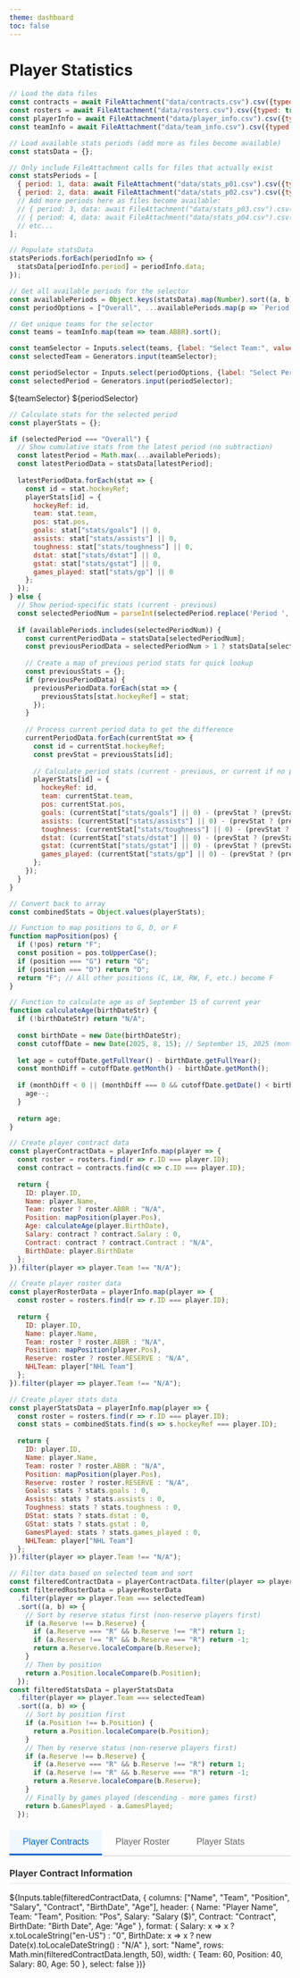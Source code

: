 ```yaml
---
theme: dashboard
toc: false
---
```


# Player Statistics

```js
// Load the data files
const contracts = await FileAttachment("data/contracts.csv").csv({typed: true});
const rosters = await FileAttachment("data/rosters.csv").csv({typed: true});
const playerInfo = await FileAttachment("data/player_info.csv").csv({typed: true});
const teamInfo = await FileAttachment("data/team_info.csv").csv({typed: true});

// Load available stats periods (add more as files become available)
const statsData = {};

// Only include FileAttachment calls for files that actually exist
const statsPeriods = [
  { period: 1, data: await FileAttachment("data/stats_p01.csv").csv({typed: true}) },
  { period: 2, data: await FileAttachment("data/stats_p02.csv").csv({typed: true}) }
  // Add more periods here as files become available:
  // { period: 3, data: await FileAttachment("data/stats_p03.csv").csv({typed: true}) },
  // { period: 4, data: await FileAttachment("data/stats_p04.csv").csv({typed: true}) },
  // etc...
];

// Populate statsData
statsPeriods.forEach(periodInfo => {
  statsData[periodInfo.period] = periodInfo.data;
});

// Get all available periods for the selector
const availablePeriods = Object.keys(statsData).map(Number).sort((a, b) => a - b);
const periodOptions = ["Overall", ...availablePeriods.map(p => `Period ${p}`)];

// Get unique teams for the selector
const teams = teamInfo.map(team => team.ABBR).sort();
```

```js
const teamSelector = Inputs.select(teams, {label: "Select Team:", value: teams[0]});
const selectedTeam = Generators.input(teamSelector);

const periodSelector = Inputs.select(periodOptions, {label: "Select Period:", value: "Overall"});
const selectedPeriod = Generators.input(periodSelector);
```

${teamSelector}
${periodSelector}

```js
// Calculate stats for the selected period
const playerStats = {};

if (selectedPeriod === "Overall") {
  // Show cumulative stats from the latest period (no subtraction)
  const latestPeriod = Math.max(...availablePeriods);
  const latestPeriodData = statsData[latestPeriod];
  
  latestPeriodData.forEach(stat => {
    const id = stat.hockeyRef;
    playerStats[id] = {
      hockeyRef: id,
      team: stat.team,
      pos: stat.pos,
      goals: stat["stats/goals"] || 0,
      assists: stat["stats/assists"] || 0,
      toughness: stat["stats/toughness"] || 0,
      dstat: stat["stats/dstat"] || 0,
      gstat: stat["stats/gstat"] || 0,
      games_played: stat["stats/gp"] || 0
    };
  });
} else {
  // Show period-specific stats (current - previous)
  const selectedPeriodNum = parseInt(selectedPeriod.replace('Period ', ''));
  
  if (availablePeriods.includes(selectedPeriodNum)) {
    const currentPeriodData = statsData[selectedPeriodNum];
    const previousPeriodData = selectedPeriodNum > 1 ? statsData[selectedPeriodNum - 1] : null;
    
    // Create a map of previous period stats for quick lookup
    const previousStats = {};
    if (previousPeriodData) {
      previousPeriodData.forEach(stat => {
        previousStats[stat.hockeyRef] = stat;
      });
    }
    
    // Process current period data to get the difference
    currentPeriodData.forEach(currentStat => {
      const id = currentStat.hockeyRef;
      const prevStat = previousStats[id];
      
      // Calculate period stats (current - previous, or current if no previous)
      playerStats[id] = {
        hockeyRef: id,
        team: currentStat.team,
        pos: currentStat.pos,
        goals: (currentStat["stats/goals"] || 0) - (prevStat ? (prevStat["stats/goals"] || 0) : 0),
        assists: (currentStat["stats/assists"] || 0) - (prevStat ? (prevStat["stats/assists"] || 0) : 0),
        toughness: (currentStat["stats/toughness"] || 0) - (prevStat ? (prevStat["stats/toughness"] || 0) : 0),
        dstat: (currentStat["stats/dstat"] || 0) - (prevStat ? (prevStat["stats/dstat"] || 0) : 0),
        gstat: (currentStat["stats/gstat"] || 0) - (prevStat ? (prevStat["stats/gstat"] || 0) : 0),
        games_played: (currentStat["stats/gp"] || 0) - (prevStat ? (prevStat["stats/gp"] || 0) : 0)
      };
    });
  }
}

// Convert back to array
const combinedStats = Object.values(playerStats);

// Function to map positions to G, D, or F
function mapPosition(pos) {
  if (!pos) return "F";
  const position = pos.toUpperCase();
  if (position === "G") return "G";
  if (position === "D") return "D";
  return "F"; // All other positions (C, LW, RW, F, etc.) become F
}

// Function to calculate age as of September 15 of current year
function calculateAge(birthDateStr) {
  if (!birthDateStr) return "N/A";
  
  const birthDate = new Date(birthDateStr);
  const cutoffDate = new Date(2025, 8, 15); // September 15, 2025 (month is 0-indexed)
  
  let age = cutoffDate.getFullYear() - birthDate.getFullYear();
  const monthDiff = cutoffDate.getMonth() - birthDate.getMonth();
  
  if (monthDiff < 0 || (monthDiff === 0 && cutoffDate.getDate() < birthDate.getDate())) {
    age--;
  }
  
  return age;
}

// Create player contract data
const playerContractData = playerInfo.map(player => {
  const roster = rosters.find(r => r.ID === player.ID);
  const contract = contracts.find(c => c.ID === player.ID);
  
  return {
    ID: player.ID,
    Name: player.Name,
    Team: roster ? roster.ABBR : "N/A",
    Position: mapPosition(player.Pos),
    Age: calculateAge(player.BirthDate),
    Salary: contract ? contract.Salary : 0,
    Contract: contract ? contract.Contract : "N/A",
    BirthDate: player.BirthDate
  };
}).filter(player => player.Team !== "N/A");

// Create player roster data  
const playerRosterData = playerInfo.map(player => {
  const roster = rosters.find(r => r.ID === player.ID);
  
  return {
    ID: player.ID,
    Name: player.Name,
    Team: roster ? roster.ABBR : "N/A",
    Position: mapPosition(player.Pos),
    Reserve: roster ? roster.RESERVE : "N/A",
    NHLTeam: player["NHL Team"]
  };
}).filter(player => player.Team !== "N/A");

// Create player stats data
const playerStatsData = playerInfo.map(player => {
  const roster = rosters.find(r => r.ID === player.ID);
  const stats = combinedStats.find(s => s.hockeyRef === player.ID);
  
  return {
    ID: player.ID,
    Name: player.Name,
    Team: roster ? roster.ABBR : "N/A",
    Position: mapPosition(player.Pos),
    Reserve: roster ? roster.RESERVE : "N/A",
    Goals: stats ? stats.goals : 0,
    Assists: stats ? stats.assists : 0,
    Toughness: stats ? stats.toughness : 0,
    DStat: stats ? stats.dstat : 0,
    GStat: stats ? stats.gstat : 0,
    GamesPlayed: stats ? stats.games_played : 0,
    NHLTeam: player["NHL Team"]
  };
}).filter(player => player.Team !== "N/A");

// Filter data based on selected team and sort
const filteredContractData = playerContractData.filter(player => player.Team === selectedTeam);
const filteredRosterData = playerRosterData
  .filter(player => player.Team === selectedTeam)
  .sort((a, b) => {
    // Sort by reserve status first (non-reserve players first)
    if (a.Reserve !== b.Reserve) {
      if (a.Reserve === "R" && b.Reserve !== "R") return 1;
      if (a.Reserve !== "R" && b.Reserve === "R") return -1;
      return a.Reserve.localeCompare(b.Reserve);
    }
    // Then by position
    return a.Position.localeCompare(b.Position);
  });
const filteredStatsData = playerStatsData
  .filter(player => player.Team === selectedTeam)
  .sort((a, b) => {
    // Sort by position first
    if (a.Position !== b.Position) {
      return a.Position.localeCompare(b.Position);
    }
    // Then by reserve status (non-reserve players first)
    if (a.Reserve !== b.Reserve) {
      if (a.Reserve === "R" && b.Reserve !== "R") return 1;
      if (a.Reserve !== "R" && b.Reserve === "R") return -1;
      return a.Reserve.localeCompare(b.Reserve);
    }
    // Finally by games played (descending - more games first)
    return b.GamesPlayed - a.GamesPlayed;
  });
```

<div class="tabs">
  <div class="tab-buttons">
    <button class="tab-button active" onclick="showTab('contract-tab', this)">Player Contracts</button>
    <button class="tab-button" onclick="showTab('roster-tab', this)">Player Roster</button>
    <button class="tab-button" onclick="showTab('stats-tab', this)">Player Stats</button>
  </div>
  
  <div id="contract-tab" class="tab-content active">
    <h3>Player Contract Information</h3>
    ${Inputs.table(filteredContractData, {
      columns: ["Name", "Team", "Position", "Salary", "Contract", "BirthDate", "Age"],
      header: {
        Name: "Player Name",
        Team: "Team",
        Position: "Pos",
        Salary: "Salary ($)",
        Contract: "Contract",
        BirthDate: "Birth Date",
        Age: "Age"
      },
      format: {
        Salary: x => x ? x.toLocaleString("en-US") : "0",
        BirthDate: x => x ? new Date(x).toLocaleDateString() : "N/A"
      },
      sort: "Name",
      rows: Math.min(filteredContractData.length, 50),
      width: {
        Team: 60,
        Position: 40,
        Salary: 80,
        Age: 50
      },
      select: false
    })}
  </div>
  
  <div id="roster-tab" class="tab-content">
    <h3>Player Roster Information</h3>
    ${Inputs.table(filteredRosterData, {
      columns: ["Name", "Team", "Position", "Reserve", "NHLTeam"],
      header: {
        Name: "Player Name",
        Team: "Team",
        Position: "Pos",
        Reserve: "R",
        NHLTeam: "NHL Team"
      },
      format: {
        Reserve: x => x === "R" ? "✓" : ""
      },
      sort: null,
      rows: Math.min(filteredRosterData.length, 50),
      width: {
        Team: 60,
        Position: 40,
        Reserve: 35
      },
      select: false
    })}
  </div>
  
  <div id="stats-tab" class="tab-content">
    <h3>Player Statistics</h3>
    ${Inputs.table(filteredStatsData, {
      columns: ["Name", "Team", "Position", "Reserve", "Goals", "Assists", "Toughness", "DStat", "GStat", "GamesPlayed", "NHLTeam"],
      header: {
        Name: "Player Name",
        Team: "Team", 
        Position: "Pos",
        Reserve: "R",
        Goals: "Goals",
        Assists: "Assists",
        Toughness: "Toughness",
        DStat: "D-Stat",
        GStat: "G-Stat", 
        GamesPlayed: "GP",
        NHLTeam: "NHL Team"
      },
      format: {
        Reserve: x => x === "R" ? "✓" : "",
        DStat: x => x ? x.toFixed(2) : "0.00",
        GStat: x => x ? x.toFixed(2) : "0.00"
      },
      sort: null,
      rows: Math.min(filteredStatsData.length, 50),
      width: {
        Team: 60,
        Position: 40,
        Reserve: 35,
        Goals: 60,
        Assists: 60,
        Toughness: 80,
        DStat: 70,
        GStat: 70,
        GamesPlayed: 80
      },
      select: false
    })}
  </div>
</div>

<script>
// Make variables global
window.playerData = {
  teams: [],
  currentTeam: '',
  playerContractData: [],
  playerRosterData: [],
  playerStatsData: []
};

// Initialize everything when DOM is ready
document.addEventListener('DOMContentLoaded', function() {
  // Set up data (this will be called after the Observable data loads)
  setTimeout(function() {
    if (window.teamsData && window.contractData) {
      window.playerData.teams = window.teamsData;
      window.playerData.currentTeam = window.teamsData[0];
      window.playerData.playerContractData = window.contractData;
      window.playerData.playerRosterData = window.rosterData;
      window.playerData.playerStatsData = window.statsData;
      initializeTables();
    } else {
      // Retry if data not loaded yet
      setTimeout(arguments.callee, 500);
    }
  }, 1000);
});

// Initialize tables and populate team selector
function initializeTables() {
  // Populate the team selector
  const teamSelect = document.getElementById('team-select');
  if (teamSelect && window.playerData.teams.length > 0) {
    teamSelect.innerHTML = '';
    window.playerData.teams.forEach(team => {
      const option = document.createElement('option');
      option.value = team;
      option.textContent = team;
      teamSelect.appendChild(option);
    });
    
    // Set default selection
    teamSelect.value = window.playerData.currentTeam;
    updateTables();
  }
}

// Function to filter data by team
window.filterByTeam = function(team) {
  window.playerData.currentTeam = team;
  updateTables();
}

// Function to filter player data based on selected team
function filterPlayers(data) {
  return data.filter(player => player.Team === window.playerData.currentTeam);
}

// Function to update all tables with filtered data
function updateTables() {
  if (!window.playerData.playerContractData.length) return;
  
  const filteredContractData = filterPlayers(window.playerData.playerContractData);
  const filteredRosterData = filterPlayers(window.playerData.playerRosterData);
  const filteredStatsData = filterPlayers(window.playerData.playerStatsData);
  
  console.log('Filtered data lengths:', {
    contract: filteredContractData.length,
    roster: filteredRosterData.length, 
    stats: filteredStatsData.length
  });
  
  // Update contract table
  const contractContainer = document.getElementById('contract-table');
  if (contractContainer && typeof Inputs !== 'undefined') {
    contractContainer.innerHTML = filteredContractData.length > 0 ? '' : '<p>No players found for this team.</p>';
    if (filteredContractData.length > 0) {
      try {
        const contractTableElement = Inputs.table(filteredContractData, {
          columns: ["Name", "Team", "Position", "Salary", "Contract", "BirthDate"],
          header: {
            Name: "Player Name",
            Team: "Team",
            Position: "Position", 
            Salary: "Salary ($)",
            Contract: "Contract",
            BirthDate: "Birth Date"
          },
          format: {
            Salary: x => x ? x.toLocaleString("en-US") : "0",
            BirthDate: x => x ? new Date(x).toLocaleDateString() : "N/A"
          },
          sort: "Name",
          rows: Math.min(filteredContractData.length, 50),
          width: {
            Team: 60
          },
          select: false
        });
        contractContainer.appendChild(contractTableElement);
      } catch (e) {
        console.error('Error creating contract table:', e);
        contractContainer.innerHTML = '<p>Error loading contract data.</p>';
      }
    }
  }
  
  // Update roster table
  const rosterContainer = document.getElementById('roster-table');
  if (rosterContainer && typeof Inputs !== 'undefined') {
    rosterContainer.innerHTML = filteredRosterData.length > 0 ? '' : '<p>No players found for this team.</p>';
    if (filteredRosterData.length > 0) {
      try {
        const rosterTableElement = Inputs.table(filteredRosterData, {
          columns: ["Name", "Team", "Position", "Reserve", "NHLTeam"],
          header: {
            Name: "Player Name",
            Team: "Team",
            Position: "Position",
            Reserve: "Reserve Status",
            NHLTeam: "NHL Team"
          },
          sort: "Name",
          rows: Math.min(filteredRosterData.length, 50),
          width: {
            Team: 60,
            Reserve: 80
          },
          select: false
        });
        rosterContainer.appendChild(rosterTableElement);
      } catch (e) {
        console.error('Error creating roster table:', e);
        rosterContainer.innerHTML = '<p>Error loading roster data.</p>';
      }
    }
  }
  
  // Update stats table
  const statsContainer = document.getElementById('stats-table');
  if (statsContainer && typeof Inputs !== 'undefined') {
    statsContainer.innerHTML = filteredStatsData.length > 0 ? '' : '<p>No players found for this team.</p>';
    if (filteredStatsData.length > 0) {
      try {
        const statsTableElement = Inputs.table(filteredStatsData, {
          columns: ["Name", "Team", "Position", "Reserve", "Goals", "Assists", "Toughness", "DStat", "GStat", "GamesPlayed", "NHLTeam"],
          header: {
            Name: "Player Name",
            Team: "Team", 
            Position: "Position",
            Reserve: "Reserve",
            Goals: "Goals",
            Assists: "Assists",
            Toughness: "Toughness",
            DStat: "D-Stat",
            GStat: "G-Stat", 
            GamesPlayed: "Games Played",
            NHLTeam: "NHL Team"
          },
          format: {
            DStat: x => x ? x.toFixed(2) : "0.00",
            GStat: x => x ? x.toFixed(2) : "0.00"
          },
          sort: "Name",
          rows: Math.min(filteredStatsData.length, 50),
          width: {
            Team: 60,
            Reserve: 60,
            Goals: 60,
            Assists: 60,
            Toughness: 80,
            DStat: 70,
            GStat: 70,
            GamesPlayed: 80
          },
          select: false
        });
        statsContainer.appendChild(statsTableElement);
      } catch (e) {
        console.error('Error creating stats table:', e);
        statsContainer.innerHTML = '<p>Error loading stats data.</p>';
      }
    }
  }
}

// JavaScript function to handle tab switching
window.showTab = function(tabId, buttonElement) {
  // Hide all tab contents
  document.querySelectorAll('.tab-content').forEach(tab => {
    tab.classList.remove('active');
  });
  
  // Remove active class from all buttons
  document.querySelectorAll('.tab-button').forEach(button => {
    button.classList.remove('active');
  });
  
  // Show the selected tab and mark button as active
  const targetTab = document.getElementById(tabId);
  if (targetTab) {
    targetTab.classList.add('active');
  }
  if (buttonElement) {
    buttonElement.classList.add('active');
  }
}
</script>

<style>
.team-selector {
  margin: 20px 0;
  padding: 15px;
  background-color: #f8f9fa;
  border-radius: 6px;
  border: 1px solid #e0e0e0;
}

.team-selector label {
  font-weight: 600;
  margin-right: 10px;
  color: #333;
}

.team-selector select {
  padding: 8px 12px;
  border: 1px solid #ddd;
  border-radius: 4px;
  font-size: 14px;
  background-color: white;
  min-width: 150px;
}

.tabs {
  margin: 20px 0;
}

.tab-buttons {
  display: flex;
  border-bottom: 2px solid #e0e0e0;
  margin-bottom: 20px;
}

.tab-button {
  background: none;
  border: none;
  padding: 12px 24px;
  cursor: pointer;
  font-size: 16px;
  font-weight: 500;
  color: #666;
  border-bottom: 3px solid transparent;
  transition: all 0.2s ease;
}

.tab-button:hover {
  color: #333;
  background-color: #f5f5f5;
}

.tab-button.active {
  color: #0066cc;
  border-bottom-color: #0066cc;
  background-color: #f0f8ff;
}

.tab-content {
  display: none;
}

.tab-content.active {
  display: block;
}

.tab-content h3 {
  margin-top: 0;
  color: #333;
  border-bottom: 1px solid #e0e0e0;
  padding-bottom: 8px;
}
</style>
